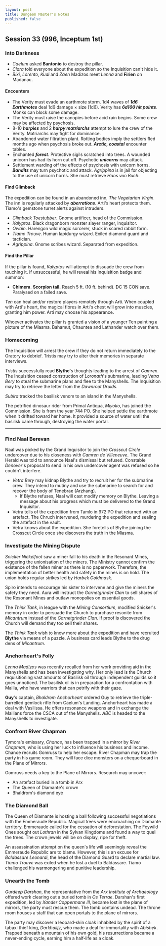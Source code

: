 ```yaml
---
layout: post
title: Dungeon Master's Notes
published: false
---
```


## **Session 33 (996, Inceptum 1st)**

### Into Darkness

- *Caelum* asked **Bantonio** to destroy the pillar.
- *Clara* told everyone about the expedition so the Inquisition can't hide it.
- *Bixi*, *Lorento*, *Kudi* and *Zaen* Madizos meet *Lenna* and **Firien** on Madanau.

#### **Encounters**

- The Verity must evade an earthmote storm. 1d4 waves of ***1d6 Earthmotes*** deal 1d6 damage × size (1d6). Verity has ***6d100 hit points***. Monks can block some damage.
- The Verity must raise the canopies before acid rain begins. Some crew may be affected by psychosis.
- 8-10 ***harpies*** and 2 ***harpy matriarchs*** attempt to lure the crew of the Verity. Matriarchs may fight for dominance.
- Abandoned water filtration plant. Rotting bodies imply the settlers fled months ago when psychosis broke out. ***Arctic, coastal*** encounter tables.
- Enchanted ***forest***. Protective sigils scratched into trees. A wounded unicorn has had its horn cut off. Psychotic ***unicorns*** may attack.
- Settlement warding off the effects of psychosis with unicorn horns. ***Bandits*** may turn psychotic and attack. *Agrippina* is in jail for objecting to the use of unicorn horns. She must retrieve *Hans von Buch*.

#### **Find Glimback**

The expedition can be found in an abandoned inn, *The Vegetarian Virgin*. The inn is regularly attacked by ***aberrations***. Arti's heart protects them. Tiamo's gemstone turret alerts against intruders.

- *Glimback Toestubber*. Gnome artificer, head of the Commission.
- *Kalyptos*. Black dragonborn monster slayer ranger, Inquisitor.
- *Owain*. Harengon wild magic sorcerer, stuck in scared rabbit form.
- *Tiamo Trouve*. Human lapidurgy wizard. Exiled diamond guard and tactician.
- *Agrippina*. Gnome scribes wizard. Separated from expedition.

#### **Find the Pillar**

If the pillar is found, *Kalyptos* will attempt to dissuade the crew from touching it. If unsuccessful, he will reveal his Inquisition badge and summon:

- **Chimera**. **Scorpion tail.** Reach 5 ft. (10 ft. behind). DC 15 CON save. Paralysed on a failed save.

*Ten* can heal and/or restore players remotely through Arti. When coupled with Arti's heart, the magical fibres in Arti's chest will grow into muscles, granting him power. Arti may choose his appearance.

Whoever activates the pillar is granted a vision of a younger Ten painting a picture of the Miasma. Bahamut, Chauntea and Lathander watch over them.

### Homecoming

The Inquisition will arrest the crew if they do not return immediately to the Oratory to debrief. Tristis may try to alter their memories in separate interviews.

*Tristis* successfully read **Blythe**'s thoughts leading to the arrest of *Camren*. The Inquisition ceased construction of *Loronath*'s submarine, leading *Vetra Bery* to steal the submarine plans and flee to the Manyshells. The Inquisition may try to retrieve the letter from the *Dawnroot Druids*.

*Subira* tracked the basilisk venom to an island in the Manyshells.

The petrified dinosaur rider from Primal Antiqua, *Miyoko*, has joined the Commission. She is from the year 744 PO. She helped settle the earthmote when it drifted toward her home. It provided a source of water until the basilisk came through, destroying the water portal.

---

### Find Naal Berevan

Naal was picked by the Grand Inquisitor to join the *Crosscut Circle* undercover due to his closeness with *Camren de Villeneuve*. The Grand Herald was told to announce Naal's dismissal but refused. Constable *Denover*'s proposal to send in his own undercover agent was refused so he couldn't interfere.

- *Vetra Bery* may kidnap Blythe and try to recruit her for the submarine crew. They intend to mutiny and use the submarine to search for and recover the body of Tenebrae (Arzhang).
  - If Blythe refuses, Naal will cast modify memory on Blythe. Leaving a message about his progress which must be delivered to the Grand Inquisitor.
- Vetra tells of the expedition from Tamlo in 972 PO that returned with an artefact. The Chruch intervened, murdering the expedition and sealing the artefact in the vault.
- Vetra knows about the expedition. She foretells of Blythe joining the Crosscut Circle once she discovers the truth in the Miasma.

### Investigate the Mining Dispute

*Snicker Nickelfoot* saw a miner fall to his death in the Resonant Mines, triggering the unionisation of the miners. The Ministry cannot confirm the existence of the fallen miner as there is no paperwork. Therefore, the implementation of better health and safety in the mines is on hold. The union holds regular strikes led by *Harbek Goldmask*.

Spiro intends to encourage his sister to intervene and give the miners the safety they need. Aura will instruct the *Garnetgrinder Clan* to sell shares of the Resonant Mines and outlaw monopolies on essential goods.

The *Think Tank*, in league with the *Mining Consortium*, modified Snicker's memory in order to persuade the Church to purchase resonite from *Micantrum* instead of the *Garnetgrinder Clan*. If proof is discovered the Church will demand they too sell their shares.

The *Think Tank* wish to know more about the expedition and have recruited **Blythe** via means of a puzzle. A business card leads Blythe to the drug dens of *Micantrum*.

### Anchorheart's Folly

*Lenna Madizos* was recently recalled from her work providing aid in the Manyshells and has been investigating why. Her only lead is the Church requisitioning vast amounts of Basilisk oil through independent guilds so it goes unnoticed. The basilisk oil is in preparation for a confrontation with Mallia, who have warriors that can petrify with their gaze.

**Guy**'s captain, *Bhaldrom Anchorheart* ordered Guy to retrieve the triple-barrelled gemlock rifle from Caelum's Landing. Anchorheart has made a deal with Vasilissa. He offers resonance weapons and in exchange the Mallians force the CSCA out of the Manyshells. *ABC* is headed to the Manyshells to investigate.

### Confront River Chapman

Tymora's emissary, *Chance*, has been trapped in a mirror by *River Chapman*, who is using her luck to influence his business and income. Chance recruits Gomruss to help her escape. River Chapman may trap the party in his game room. They will face dice monsters on a chequerboard in the Plane of Mirrors.

Gomruss needs a key to the Plane of Mirrors. Research may uncover:
- An artefact buried in a tomb in Arx
- The Queen of Diamante's crown
- Bhaldrom's diamond eye

### The Diamond Ball

The Queen of Diamante is hosting a ball following successful negotiations with the Emmeraude Republic. Magical trees were encroaching on Diamante territory. Emmeraude called for the cessation of deforestation. The Feywild Ones sought out *Lothran* in the Sylvan Kingdoms and found a way to quell the trees. The crown jewels will be on display, ripe for theft.

An assassination attempt on the queen's life will seemingly reveal the Emmeraude Republic are to blame. However, this is an excuse for *Baldassare Leonardi*, the head of the Diamond Guard to declare martial law. *Tiamo Trouve* was exiled when he lost a duel to Baldassare. Tiamo challenged his warmongering and punitive leadership.

### Unearth the Tomb

*Gurdeep Darshan*, the representative from the *Arx Institute of Archaeology* offered work clearing out a buried tomb in *Os Terrae*. Darshan's first expedition, led by *Xander Coppermane III*, became lost in the plane of mirrors, the party must rescue them. The tomb contains undead. The throne room houses a staff that can open portals to the plane of mirrors.

The party may discover a leopard-skin cloak inhabited by the spirit of a tabaxi thief king, *Darkhalijz*, who made a deal for immortality with *Abishek*. Trapped beneath a mountain of his own gold, his resurrections became a never-ending cycle, earning him a half-life as a cloak.
